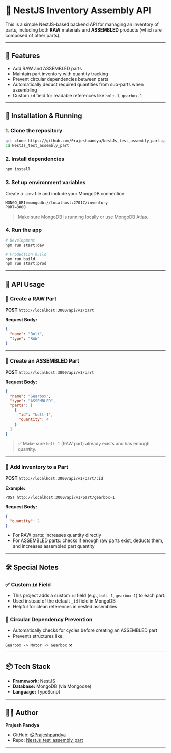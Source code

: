 # 🧩 NestJS Inventory Assembly API

This is a simple NestJS-based backend API for managing an inventory of parts, including both **RAW** materials and **ASSEMBLED** products (which are composed of other parts).

---

## 🚀 Features

- Add RAW and ASSEMBLED parts
- Maintain part inventory with quantity tracking
- Prevent circular dependencies between parts
- Automatically deduct required quantities from sub-parts when assembling
- Custom `id` field for readable references like `bolt-1`, `gearbox-1`

---

## 🔧 Installation & Running

### 1. Clone the repository

```bash
git clone https://github.com/Prajeshpandya/NestJs_test_assembly_part.git
cd NestJs_test_assembly_part
````

### 2. Install dependencies

```bash
npm install
```

### 3. Set up environment variables

Create a `.env` file and include your MongoDB connection:

```env
MONGO_URI=mongodb://localhost:27017/inventory
PORT=3000
```

> Make sure MongoDB is running locally or use MongoDB Atlas.

### 4. Run the app

```bash
# Development
npm run start:dev

# Production build
npm run build
npm run start:prod
```

---

## 📮 API Usage

### 🔹 Create a RAW Part

**POST** `http://localhost:3000/api/v1/part`

**Request Body:**

```json
{
  "name": "Bolt",
  "type": "RAW"
}
```

---

### 🔹 Create an ASSEMBLED Part

**POST** `http://localhost:3000/api/v1/part`

**Request Body:**

```json
{
  "name": "Gearbox",
  "type": "ASSEMBLED",
  "parts": [
    {
      "id": "bolt-1",
      "quantity": 4
    }
  ]
}
```

> ✅ Make sure `bolt-1` (RAW part) already exists and has enough quantity.

---

### 🔹 Add Inventory to a Part

**POST** `http://localhost:3000/api/v1/part/:id`

**Example:**

```http
POST http://localhost:3000/api/v1/part/gearbox-1
```

**Request Body:**

```json
{
  "quantity": 2
}
```

* For RAW parts: increases quantity directly
* For ASSEMBLED parts: checks if enough raw parts exist, deducts them, and increases assembled part quantity

---

## 🛠 Special Notes

### ✅ Custom `id` Field

* This project adds a custom `id` field (e.g., `bolt-1`, `gearbox-1`) to each part.
* Used instead of the default `_id` field in MongoDB
* Helpful for clean references in nested assemblies

### 🔁 Circular Dependency Prevention

* Automatically checks for cycles before creating an ASSEMBLED part
* Prevents structures like:

```
Gearbox -> Motor -> Gearbox ❌
```

---

## 📦 Tech Stack

* **Framework:** NestJS
* **Database:** MongoDB (via Mongoose)
* **Language:** TypeScript

---

## 🧑‍💻 Author

**Prajesh Pandya**

* GitHub: [@Prajeshpandya](https://github.com/Prajeshpandya)
* Repo: [NestJs\_test\_assembly\_part](https://github.com/Prajeshpandya/NestJs_test_assembly_part)

---

